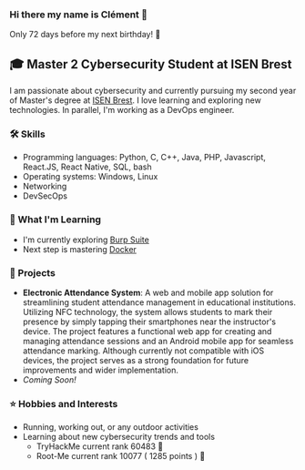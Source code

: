 ### Hi there my name is Clément 👋

Only 72 days before my next birthday! 🎂

## 🎓 Master 2 Cybersecurity Student at ISEN Brest

I am passionate about cybersecurity and currently pursuing my second year of Master's degree at [ISEN Brest](https://isen-brest.fr/). I love learning and exploring new technologies.
In parallel, I'm working as a DevOps engineer.

### 🛠️ Skills

- Programming languages: Python, C, C++, Java, PHP, Javascript, React.JS, React Native, SQL, bash
- Operating systems: Windows, Linux
- Networking
- DevSecOps

### 🌱 What I'm Learning

- I'm currently exploring [Burp Suite](https://portswigger.net/burp)
- Next step is mastering [Docker](https://www.docker.com/)

### 📂 Projects

- **Electronic Attendance System**: A web and mobile app solution for streamlining student attendance management in educational institutions. Utilizing NFC technology, the system allows students to mark their presence by simply tapping their smartphones near the instructor's device. The project features a functional web app for creating and managing attendance sessions and an Android mobile app for seamless attendance marking. Although currently not compatible with iOS devices, the project serves as a strong foundation for future improvements and wider implementation.
- _Coming Soon!_

### ⭐ Hobbies and Interests

- Running, working out, or any outdoor activities
- Learning about new cybersecurity trends and tools
    - TryHackMe current rank 60483 🎉
    - Root-Me current rank 10077 ( 1285 points ) 🎉  
